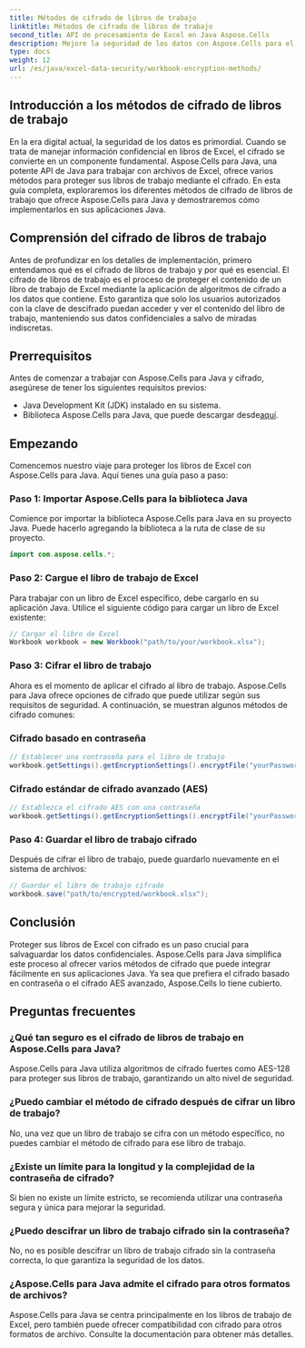 ```yaml
---
title: Métodos de cifrado de libros de trabajo
linktitle: Métodos de cifrado de libros de trabajo
second_title: API de procesamiento de Excel en Java Aspose.Cells
description: Mejore la seguridad de los datos con Aspose.Cells para el cifrado de libros de trabajo de Java. Aprenda a cifrar libros de trabajo de Excel paso a paso.
type: docs
weight: 12
url: /es/java/excel-data-security/workbook-encryption-methods/
---
```


## Introducción a los métodos de cifrado de libros de trabajo

En la era digital actual, la seguridad de los datos es primordial. Cuando se trata de manejar información confidencial en libros de Excel, el cifrado se convierte en un componente fundamental. Aspose.Cells para Java, una potente API de Java para trabajar con archivos de Excel, ofrece varios métodos para proteger sus libros de trabajo mediante el cifrado. En esta guía completa, exploraremos los diferentes métodos de cifrado de libros de trabajo que ofrece Aspose.Cells para Java y demostraremos cómo implementarlos en sus aplicaciones Java.

## Comprensión del cifrado de libros de trabajo

Antes de profundizar en los detalles de implementación, primero entendamos qué es el cifrado de libros de trabajo y por qué es esencial. El cifrado de libros de trabajo es el proceso de proteger el contenido de un libro de trabajo de Excel mediante la aplicación de algoritmos de cifrado a los datos que contiene. Esto garantiza que solo los usuarios autorizados con la clave de descifrado puedan acceder y ver el contenido del libro de trabajo, manteniendo sus datos confidenciales a salvo de miradas indiscretas.

## Prerrequisitos

Antes de comenzar a trabajar con Aspose.Cells para Java y cifrado, asegúrese de tener los siguientes requisitos previos:

- Java Development Kit (JDK) instalado en su sistema.
-  Biblioteca Aspose.Cells para Java, que puede descargar desde[aquí](https://releases.aspose.com/cells/java/).

## Empezando

Comencemos nuestro viaje para proteger los libros de Excel con Aspose.Cells para Java. Aquí tienes una guía paso a paso:

### Paso 1: Importar Aspose.Cells para la biblioteca Java

Comience por importar la biblioteca Aspose.Cells para Java en su proyecto Java. Puede hacerlo agregando la biblioteca a la ruta de clase de su proyecto.

```java
import com.aspose.cells.*;
```

### Paso 2: Cargue el libro de trabajo de Excel

Para trabajar con un libro de Excel específico, debe cargarlo en su aplicación Java. Utilice el siguiente código para cargar un libro de Excel existente:

```java
// Cargar el libro de Excel
Workbook workbook = new Workbook("path/to/your/workbook.xlsx");
```

### Paso 3: Cifrar el libro de trabajo

Ahora es el momento de aplicar el cifrado al libro de trabajo. Aspose.Cells para Java ofrece opciones de cifrado que puede utilizar según sus requisitos de seguridad. A continuación, se muestran algunos métodos de cifrado comunes:

### Cifrado basado en contraseña

```java
// Establecer una contraseña para el libro de trabajo
workbook.getSettings().getEncryptionSettings().encryptFile("yourPassword", EncryptionType.XOR);
```

### Cifrado estándar de cifrado avanzado (AES)

```java
// Establezca el cifrado AES con una contraseña
workbook.getSettings().getEncryptionSettings().encryptFile("yourPassword", EncryptionType.AES_128);
```

### Paso 4: Guardar el libro de trabajo cifrado

Después de cifrar el libro de trabajo, puede guardarlo nuevamente en el sistema de archivos:

```java
// Guardar el libro de trabajo cifrado
workbook.save("path/to/encrypted/workbook.xlsx");
```

## Conclusión

Proteger sus libros de Excel con cifrado es un paso crucial para salvaguardar los datos confidenciales. Aspose.Cells para Java simplifica este proceso al ofrecer varios métodos de cifrado que puede integrar fácilmente en sus aplicaciones Java. Ya sea que prefiera el cifrado basado en contraseña o el cifrado AES avanzado, Aspose.Cells lo tiene cubierto.

## Preguntas frecuentes

### ¿Qué tan seguro es el cifrado de libros de trabajo en Aspose.Cells para Java?

Aspose.Cells para Java utiliza algoritmos de cifrado fuertes como AES-128 para proteger sus libros de trabajo, garantizando un alto nivel de seguridad.

### ¿Puedo cambiar el método de cifrado después de cifrar un libro de trabajo?

No, una vez que un libro de trabajo se cifra con un método específico, no puedes cambiar el método de cifrado para ese libro de trabajo.

### ¿Existe un límite para la longitud y la complejidad de la contraseña de cifrado?

Si bien no existe un límite estricto, se recomienda utilizar una contraseña segura y única para mejorar la seguridad.

### ¿Puedo descifrar un libro de trabajo cifrado sin la contraseña?

No, no es posible descifrar un libro de trabajo cifrado sin la contraseña correcta, lo que garantiza la seguridad de los datos.

### ¿Aspose.Cells para Java admite el cifrado para otros formatos de archivos?

Aspose.Cells para Java se centra principalmente en los libros de trabajo de Excel, pero también puede ofrecer compatibilidad con cifrado para otros formatos de archivo. Consulte la documentación para obtener más detalles.